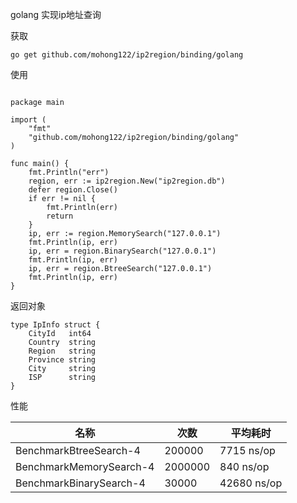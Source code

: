 golang 实现ip地址查询

获取

```
go get github.com/mohong122/ip2region/binding/golang
```




使用

```golang

package main

import (
	"fmt"
	"github.com/mohong122/ip2region/binding/golang"
)

func main() {
	fmt.Println("err")
	region, err := ip2region.New("ip2region.db")
	defer region.Close()
	if err != nil {
		fmt.Println(err)
		return
	}
	ip, err := region.MemorySearch("127.0.0.1")
	fmt.Println(ip, err)
	ip, err = region.BinarySearch("127.0.0.1")
	fmt.Println(ip, err)
	ip, err = region.BtreeSearch("127.0.0.1")
	fmt.Println(ip, err)
}

```

返回对象
```golang
type IpInfo struct {
	CityId   int64
	Country  string
	Region   string
	Province string
	City     string
	ISP      string
}
```

性能

|名称|次数|平均耗时|
|---|---|------|
BenchmarkBtreeSearch-4|    200000 |             7715 ns/op
BenchmarkMemorySearch-4|  2000000  |             840 ns/op
BenchmarkBinarySearch-4|    30000   |          42680 ns/op

